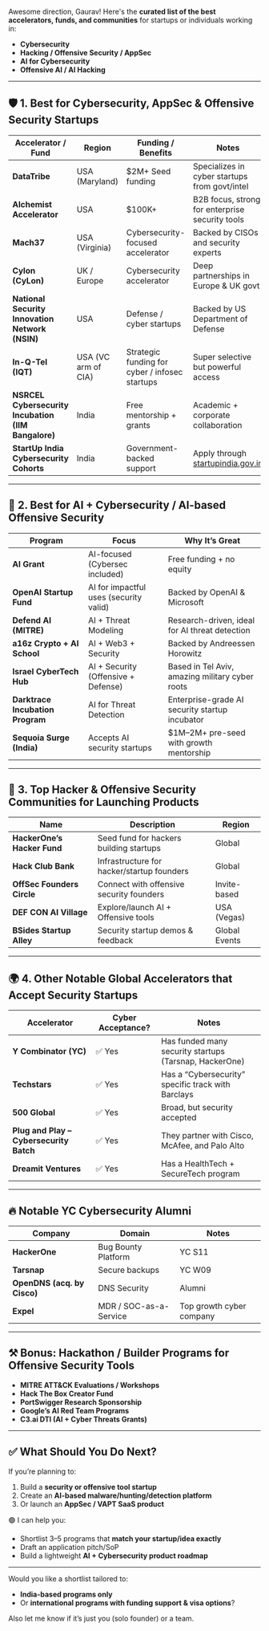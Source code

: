Awesome direction, Gaurav! Here's the **curated list of the best accelerators, funds, and communities** for startups or individuals working in:

- **Cybersecurity**
- **Hacking / Offensive Security / AppSec**
- **AI for Cybersecurity**
- **Offensive AI / AI Hacking**

---

## 🛡️ 1. **Best for Cybersecurity, AppSec & Offensive Security Startups**

|Accelerator / Fund|Region|Funding / Benefits|Notes|
|---|---|---|---|
|**DataTribe**|USA (Maryland)|$2M+ Seed funding|Specializes in cyber startups from govt/intel|
|**Alchemist Accelerator**|USA|$100K+|B2B focus, strong for enterprise security tools|
|**Mach37**|USA (Virginia)|Cybersecurity-focused accelerator|Backed by CISOs and security experts|
|**Cylon (CyLon)**|UK / Europe|Cybersecurity accelerator|Deep partnerships in Europe & UK govt|
|**National Security Innovation Network (NSIN)**|USA|Defense / cyber startups|Backed by US Department of Defense|
|**In-Q-Tel (IQT)**|USA (VC arm of CIA)|Strategic funding for cyber / infosec startups|Super selective but powerful access|
|**NSRCEL Cybersecurity Incubation (IIM Bangalore)**|India|Free mentorship + grants|Academic + corporate collaboration|
|**StartUp India Cybersecurity Cohorts**|India|Government-backed support|Apply through [startupindia.gov.in](https://www.startupindia.gov.in/)|

---

## 🤖 2. **Best for AI + Cybersecurity / AI-based Offensive Security**

|Program|Focus|Why It’s Great|
|---|---|---|
|**AI Grant**|AI-focused (Cybersec included)|Free funding + no equity|
|**OpenAI Startup Fund**|AI for impactful uses (security valid)|Backed by OpenAI & Microsoft|
|**Defend AI (MITRE)**|AI + Threat Modeling|Research-driven, ideal for AI threat detection|
|**a16z Crypto + AI School**|AI + Web3 + Security|Backed by Andreessen Horowitz|
|**Israel CyberTech Hub**|AI + Security (Offensive + Defense)|Based in Tel Aviv, amazing military cyber roots|
|**Darktrace Incubation Program**|AI for Threat Detection|Enterprise-grade AI security startup incubator|
|**Sequoia Surge (India)**|Accepts AI security startups|$1M–2M+ pre-seed with growth mentorship|

---

## 🧠 3. **Top Hacker & Offensive Security Communities for Launching Products**

|Name|Description|Region|
|---|---|---|
|**HackerOne’s Hacker Fund**|Seed fund for hackers building startups|Global|
|**Hack Club Bank**|Infrastructure for hacker/startup founders|Global|
|**OffSec Founders Circle**|Connect with offensive security founders|Invite-based|
|**DEF CON AI Village**|Explore/launch AI + Offensive tools|USA (Vegas)|
|**BSides Startup Alley**|Security startup demos & feedback|Global Events|

---

## 🌍 4. **Other Notable Global Accelerators that Accept Security Startups**

|Accelerator|Cyber Acceptance?|Notes|
|---|---|---|
|**Y Combinator (YC)**|✅ Yes|Has funded many security startups (Tarsnap, HackerOne)|
|**Techstars**|✅ Yes|Has a “Cybersecurity” specific track with Barclays|
|**500 Global**|✅ Yes|Broad, but security accepted|
|**Plug and Play – Cybersecurity Batch**|✅ Yes|They partner with Cisco, McAfee, and Palo Alto|
|**Dreamit Ventures**|✅ Yes|Has a HealthTech + SecureTech program|

---

## 🔥 Notable YC Cybersecurity Alumni

|Company|Domain|Notes|
|---|---|---|
|**HackerOne**|Bug Bounty Platform|YC S11|
|**Tarsnap**|Secure backups|YC W09|
|**OpenDNS (acq. by Cisco)**|DNS Security|Alumni|
|**Expel**|MDR / SOC-as-a-Service|Top growth cyber company|

---

## ⚒️ Bonus: Hackathon / Builder Programs for Offensive Security Tools

- **MITRE ATT&CK Evaluations / Workshops**
- **Hack The Box Creator Fund**
- **PortSwigger Research Sponsorship**
- **Google’s AI Red Team Programs**
- **C3.ai DTI (AI + Cyber Threats Grants)**

---

## ✅ What Should You Do Next?

If you’re planning to:

1. Build a **security or offensive tool startup**
2. Create an **AI-based malware/hunting/detection platform**
3. Or launch an **AppSec / VAPT SaaS product**

🟢 I can help you:

- Shortlist 3–5 programs that **match your startup/idea exactly**
- Draft an application pitch/SoP
- Build a lightweight **AI + Cybersecurity product roadmap**

---

Would you like a shortlist tailored to:

- **India-based programs only**
- Or **international programs with funding support & visa options**?

Also let me know if it’s just you (solo founder) or a team.